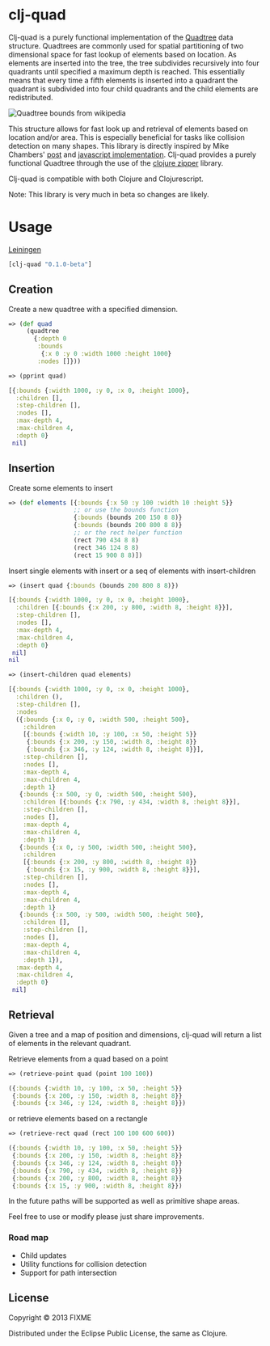 # clj-quad

Clj-quad is a purely functional implementation of the [Quadtree](http://en.wikipedia.org/wiki/Quadtree) data structure. Quadtrees are commonly used for spatial partitioning of two dimensional space for fast lookup of elements based on location. As elements are inserted into the tree, the tree subdivides recursively into four quadrants until specified a maximum depth is reached. This essentially means that every time a fifth elements is inserted into a quadrant the quadrant is subdivided into four child quadrants and the child elements are redistributed.

![Quadtree bounds from wikipedia](http://upload.wikimedia.org/wikipedia/commons/thumb/8/8b/Point_quadtree.svg/300px-Point_quadtree.svg.png)

This structure allows for fast look up and retrieval of elements based on location and/or area. This is especially beneficial for tasks like collision detection on many shapes. This library is directly inspired by Mike Chambers' [post](http://www.mikechambers.com/blog/2011/03/21/javascript-quadtree-implementation/) and [javascript implementation](https://github.com/mikechambers/ExamplesByMesh/tree/master/JavaScript/QuadTree). Clj-quad provides a purely functional Quadtree through the use of the [clojure zipper](http://richhickey.github.com/clojure/clojure.zip-api.html) library.

Clj-quad is compatible with both Clojure and Clojurescript.

Note: This library is very much in beta so changes are likely.

# Usage

[Leiningen](https://github.com/technomancy/leiningen)
````clojure
[clj-quad "0.1.0-beta"]
````

## Creation

Create a new quadtree with a specified dimension.

````clojure
=> (def quad
     (quadtree
       {:depth 0
        :bounds
         {:x 0 :y 0 :width 1000 :height 1000}
        :nodes []}))

=> (pprint quad)

[{:bounds {:width 1000, :y 0, :x 0, :height 1000},
  :children [],
  :step-children [],
  :nodes [],
  :max-depth 4,
  :max-children 4,
  :depth 0}
 nil]
````
## Insertion

Create some elements to insert

````clojure
=> (def elements [{:bounds {:x 50 :y 100 :width 10 :height 5}}
                  ;; or use the bounds function
                  {:bounds (bounds 200 150 8 8)}
                  {:bounds (bounds 200 800 8 8)}
                  ;; or the rect helper function
                  (rect 790 434 8 8)
                  (rect 346 124 8 8)
                  (rect 15 900 8 8)])
````

Insert single elements with insert or a seq of elements with insert-children

````clojure
=> (insert quad {:bounds (bounds 200 800 8 8)})

[{:bounds {:width 1000, :y 0, :x 0, :height 1000},
  :children [{:bounds {:x 200, :y 800, :width 8, :height 8}}],
  :step-children [],
  :nodes [],
  :max-depth 4,
  :max-children 4,
  :depth 0}
 nil]
nil

=> (insert-children quad elements)

[{:bounds {:width 1000, :y 0, :x 0, :height 1000},
  :children (),
  :step-children [],
  :nodes
  ({:bounds {:x 0, :y 0, :width 500, :height 500},
    :children
    [{:bounds {:width 10, :y 100, :x 50, :height 5}}
     {:bounds {:x 200, :y 150, :width 8, :height 8}}
     {:bounds {:x 346, :y 124, :width 8, :height 8}}],
    :step-children [],
    :nodes [],
    :max-depth 4,
    :max-children 4,
    :depth 1}
   {:bounds {:x 500, :y 0, :width 500, :height 500},
    :children [{:bounds {:x 790, :y 434, :width 8, :height 8}}],
    :step-children [],
    :nodes [],
    :max-depth 4,
    :max-children 4,
    :depth 1}
   {:bounds {:x 0, :y 500, :width 500, :height 500},
    :children
    [{:bounds {:x 200, :y 800, :width 8, :height 8}}
     {:bounds {:x 15, :y 900, :width 8, :height 8}}],
    :step-children [],
    :nodes [],
    :max-depth 4,
    :max-children 4,
    :depth 1}
   {:bounds {:x 500, :y 500, :width 500, :height 500},
    :children [],
    :step-children [],
    :nodes [],
    :max-depth 4,
    :max-children 4,
    :depth 1}),
  :max-depth 4,
  :max-children 4,
  :depth 0}
 nil]
````

## Retrieval

Given a tree and a map of position and dimensions, clj-quad will return a list of elements in the relevant quadrant.

Retrieve elements from a quad based on a point

````clojure
=> (retrieve-point quad (point 100 100))

({:bounds {:width 10, :y 100, :x 50, :height 5}}
 {:bounds {:x 200, :y 150, :width 8, :height 8}}
 {:bounds {:x 346, :y 124, :width 8, :height 8}})
````

or retrieve elements based on a rectangle

````clojure
=> (retrieve-rect quad (rect 100 100 600 600))

({:bounds {:width 10, :y 100, :x 50, :height 5}}
 {:bounds {:x 200, :y 150, :width 8, :height 8}}
 {:bounds {:x 346, :y 124, :width 8, :height 8}}
 {:bounds {:x 790, :y 434, :width 8, :height 8}}
 {:bounds {:x 200, :y 800, :width 8, :height 8}}
 {:bounds {:x 15, :y 900, :width 8, :height 8}})
````

In the future paths will be supported as well as primitive shape areas.

Feel free to use or modify please just share improvements.


### Road map
* Child updates
* Utility functions for collision detection
* Support for path intersection


## License

Copyright © 2013 FIXME

Distributed under the Eclipse Public License, the same as Clojure.
